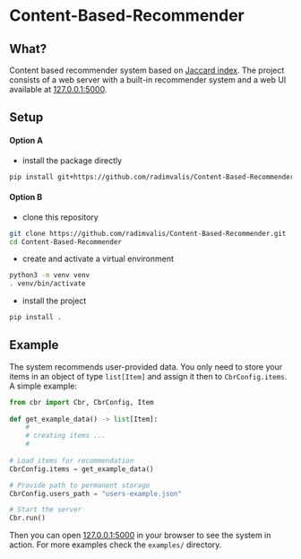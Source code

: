 # Content-Based-Recommender

## What?

Content based recommender system based on [Jaccard index](https://en.wikipedia.org/wiki/Jaccard_index). The project consists of a web server with a built-in recommender system and a web UI available at [127.0.0.1:5000](http://127.0.0.1:5000).

## Setup

#### Option A

* install the package directly
```bash
pip install git+https://github.com/radimvalis/Content-Based-Recommender.git
```

#### Option B

* clone this repository
```bash
git clone https://github.com/radimvalis/Content-Based-Recommender.git
cd Content-Based-Recommender
```

* create and activate a virtual environment
```bash
python3 -m venv venv
. venv/bin/activate
```

* install the project
```bash
pip install .
```

## Example

The system recommends user-provided data. You only need to store your items in an object of type `list[Item]` and assign it then to `CbrConfig.items`. A simple example:

```python
from cbr import Cbr, CbrConfig, Item
    
def get_example_data() -> list[Item]:
    # 
    # creating items ...
    #
    
# Load items for recommendation
CbrConfig.items = get_example_data()

# Provide path to permanent storage
CbrConfig.users_path = "users-example.json"

# Start the server
Cbr.run()
```

Then you can open [127.0.0.1:5000](http://127.0.0.1:5000) in your browser to see the system in action. For more examples check the `examples/` directory.